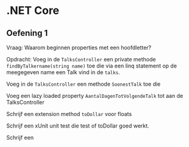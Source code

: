 # .NET Core

## Oefening 1
Vraag: Waarom beginnen properties met een hoofdletter?

Opdracht: Voeg in de `TalksController` een private methode `findByTalkername(string name)` toe die via een linq statement op de meegegeven name een Talk vind in de `talks`.

Voeg in de `TalksController` een methode `SoonestTalk` toe die

Voeg een lazy loaded property `AantalDagenTotVolgendeTalk` tot aan de TalksController

Schrijf een extension method `toDollar` voor floats

Schrijf een xUnit unit test die test of toDollar goed werkt.

Schrijf een 